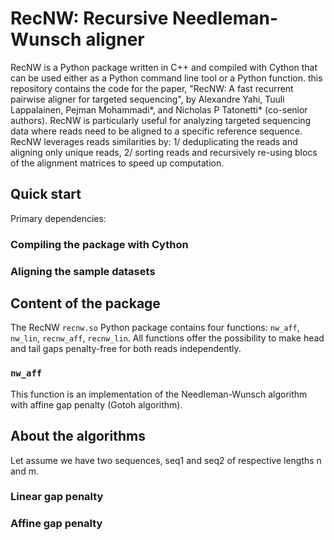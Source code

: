 # RecNW: Recursive Needleman-Wunsch aligner

RecNW is a Python package written in C++ and compiled with Cython that can be used either as a Python command line tool or a Python function. this repository contains the code for the paper, "RecNW: A fast recurrent pairwise aligner for targeted sequencing", by Alexandre Yahi, Tuuli Lappalainen, Pejman Mohammadi*, and Nicholas P Tatonetti* (co-senior authors).
RecNW is particularly useful for analyzing targeted sequencing data where reads need to be aligned to a specific reference sequence. RecNW leverages reads similarities by: 1/ deduplicating the reads and aligning only unique reads, 2/ sorting reads and recursively re-using blocs of the alignment matrices to speed up computation.

## Quick start

Primary dependencies: 


### Compiling the package with Cython


### Aligning the sample datasets

## Content of the package

The RecNW `recnw.so` Python package contains four functions: `nw_aff`, `nw_lin`, `recnw_aff`, `recnw_lin`. All functions offer the possibility to make head and tail gaps penalty-free for both reads independently.

### `nw_aff`

This function is an implementation of the Needleman-Wunsch algorithm with affine gap penalty (Gotoh algorithm).

## About the algorithms

Let assume we have two sequences, seq1 and seq2 of respective lengths n and m.

### Linear gap penalty


### Affine gap penalty
